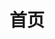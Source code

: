 ---
layout: locationhome-seattle
title: 首页
permalink: /cn/seattle/
locale: cn
order: 1
businessHours: 营业时间
hours: 
  Mon: 2:30 PM - 9:00 PM
  Tue: 2:30 PM - 9:00 PM
  Wed: 2:30 PM - 9:00 PM
  Thu: 2:30 PM - 9:00 PM
  Fri: 2:30 PM - 9:00 PM
  Sat: 10:00 AM - 9:00 PM
  Sun: 1:00 PM - 9:00 PM
background: /locations/seattle/images/seattle.png
embedmapsrc: https://www.google.com/maps/embed?pb=!1m18!1m12!1m3!1d23146.917036079045!2d-122.167955335536!3d47.65119959773146!2m3!1f0!2f0!3f0!3m2!1i1024!2i768!4f13.1!3m3!1m2!1s0x54906d6b64401f15%3A0x3a3c668ce22d5e87!2s4006%20148th%20Ave%20NE%2C%20Redmond%2C%20WA%2098052!5e0!3m2!1sen!2sus!4v1725983660733!5m2!1sen!2sus
embedmapsrc2: https://www.google.com/maps/embed/v1/place?q=18120+97th+AVE+NE,+Bothell+WA+98011&key=AIzaSyBFw0Qbyq9zTFTd-tUY6dZWTgaQzuU17R8
embedmapsrc3: https://www.google.com/maps/embed/v1/place?q=14205+SE+36th+ST,+Suite+100,+Bellevue,+WA+98006&key=AIzaSyBFw0Qbyq9zTFTd-tUY6dZWTgaQzuU17R8
---